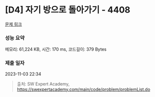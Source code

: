 # [D4] 자기 방으로 돌아가기 - 4408 

[문제 링크](https://swexpertacademy.com/main/code/problem/problemDetail.do?contestProbId=AWNcJ2sapZMDFAV8) 

### 성능 요약

메모리: 61,224 KB, 시간: 170 ms, 코드길이: 379 Bytes

### 제출 일자

2023-11-03 22:34



> 출처: SW Expert Academy, https://swexpertacademy.com/main/code/problem/problemList.do